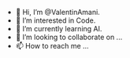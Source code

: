 - 👋 Hi, I’m @ValentinAmani.
- 👀 I’m interested in Code.
- 🌱 I’m currently learning AI.
- 💞️ I’m looking to collaborate on ...
- 📫 How to reach me ...

<!---
ValentinAmani/ValentinAmani is a ✨ special ✨ repository because its `README.md` (this file) appears on your GitHub profile.
You can click the Preview link to take a look at your changes.
--->
